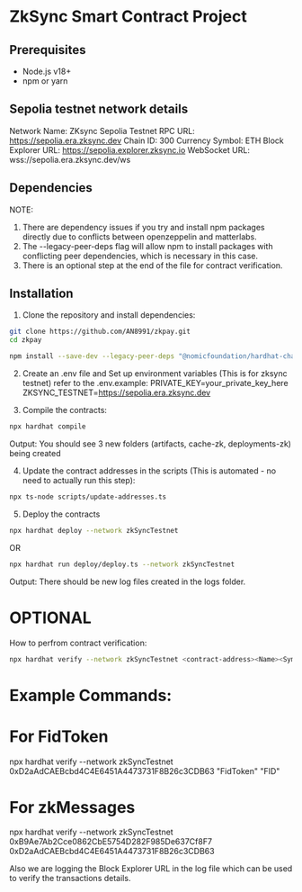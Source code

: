 # ZkSync Smart Contract Project

## Prerequisites
- Node.js v18+ 
- npm or yarn

## Sepolia testnet network details

Network Name: ZKsync Sepolia Testnet
RPC URL: https://sepolia.era.zksync.dev
Chain ID: 300
Currency Symbol: ETH
Block Explorer URL: https://sepolia.explorer.zksync.io
WebSocket URL: wss://sepolia.era.zksync.dev/ws

## Dependencies
NOTE: 
1. There are dependency issues if you try and install npm packages directly due to conflicts between openzeppelin and matterlabs.
2. The --legacy-peer-deps flag will allow npm to install packages with conflicting peer dependencies, which is necessary in this case.
3. There is an optional step at the end of the file for contract verification.


## Installation

1. Clone the repository and install dependencies:

```bash
git clone https://github.com/AN8991/zkpay.git
cd zkpay
```

```bash
npm install --save-dev --legacy-peer-deps "@nomicfoundation/hardhat-chai-matchers@^2.0.0" "@nomicfoundation/hardhat-ethers@^3.0.0" "@nomicfoundation/hardhat-ignition-ethers@^0.15.0" "@nomicfoundation/hardhat-network-helpers@^1.0.0" "@typechain/ethers-v6@^0.5.0" "@typechain/hardhat@^9.0.0" "@types/chai@^4.2.0" "@types/mocha@>=9.1.0" "hardhat-gas-reporter@^1.0.8" "solidity-coverage@^0.8.1" "typechain@^8.3.0" "@nomicfoundation/ignition-core@^0.15.9" "@nomicfoundation/hardhat-ignition@^0.15.9"
```

2. Create an .env file and Set up environment variables (This is for zksync testnet) refer to the .env.example:
PRIVATE_KEY=your_private_key_here
ZKSYNC_TESTNET=https://sepolia.era.zksync.dev

3. Compile the contracts:
```bash
npx hardhat compile
```
Output: You should see 3 new folders (artifacts, cache-zk, deployments-zk) being created

4. Update the contract addresses in the scripts (This is automated - no need to actually run this step):
```bash
npx ts-node scripts/update-addresses.ts
```

5. Deploy the contracts
```bash
npx hardhat deploy --network zkSyncTestnet
```
OR
```bash
npx hardhat run deploy/deploy.ts --network zkSyncTestnet
```
Output: There should be new log files created in the logs folder.

# OPTIONAL
How to perfrom contract verification:
```bash
npx hardhat verify --network zkSyncTestnet <contract-address><Name><Symbol>
```
# Example Commands:

# For FidToken
npx hardhat verify --network zkSyncTestnet 0xD2aAdCAEBcbd4C4E6451A4473731F8B26c3CDB63 "FidToken" "FID"

# For zkMessages
npx hardhat verify --network zkSyncTestnet 0xB9Ae7Ab2Cce0862CbE5754D282F985De637Cf8F7 0xD2aAdCAEBcbd4C4E6451A4473731F8B26c3CDB63

Also we are logging the Block Explorer URL in the log file which can be used to verify the transactions details.

